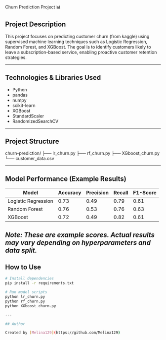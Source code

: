  Churn Prediction Project 📊

## Project Description
This project focuses on predicting customer churn (from kaggle) using supervised machine learning techniques such as Logistic Regression, Random Forest, and XGBoost. The goal is to identify customers likely to leave a subscription-based service, enabling proactive customer retention strategies.

---

## Technologies & Libraries Used
- Python
- pandas
- numpy
- scikit-learn
- XGBoost
- StandardScaler
- RandomizedSearchCV

---

## Project Structure

churn-prediction/
├── lr_churn.py
├── rf_churn.py
├── XGboost_churn.py
└── customer_data.csv

---

## Model Performance (Example Results)
| Model               | Accuracy | Precision | Recall | F1-Score |
|---------------------|----------|-----------|--------|----------|
| Logistic Regression | 0.73     | 0.49      | 0.79   | 0.61     |
| Random Forest       | 0.76     | 0.53      | 0.76   | 0.63     |
| XGBoost             | 0.72     | 0.49      | 0.82   | 0.61     |

*Note: These are example scores. Actual results may vary depending on hyperparameters and data split.*
---

## How to Use
```bash
# Install dependencies
pip install -r requirements.txt

# Run model scripts
python lr_churn.py
python rf_churn.py
python XGboost_churn.py

---

## Author

Created by [Melina129](https://github.com/Melina129)






